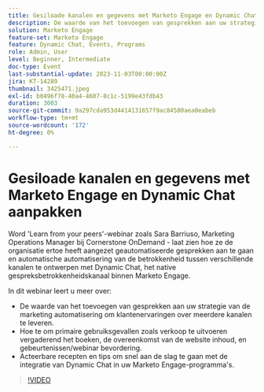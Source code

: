 ```yaml
---
title: Gesiloade kanalen en gegevens met Marketo Engage en Dynamic Chat aanpakken
description: De waarde van het toevoegen van gesprekken aan uw strategie van de marketing automatisering om klantenervaringen over meerdere kanalen te leveren.  Hoe te om primaire gebruiksgevallen zoals verkoop te uitvoeren vergaderend het boeken, de overeenkomst van de website inhoud, en gebeurtenissen/webinar bevordering.  Acteerbare recepten en tips om snel aan de slag te gaan met de integratie van Dynamic Chat in uw Marketo Engage-programma's.
solution: Marketo Engage
feature-set: Marketo Engage
feature: Dynamic Chat, Events, Programs
role: Admin, User
level: Beginner, Intermediate
doc-type: Event
last-substantial-update: 2023-11-03T00:00:00Z
jira: KT-14289
thumbnail: 3425471.jpeg
exl-id: b0496f78-40a4-4607-8c1c-5199e43fdb43
duration: 3003
source-git-commit: 9a297cda953d4414131657f9ac84580aea0eabeb
workflow-type: tm+mt
source-wordcount: '172'
ht-degree: 0%

---
```


# Gesiloade kanalen en gegevens met Marketo Engage en Dynamic Chat aanpakken

Word &#39;Learn from your peers&#39;-webinar zoals Sara Barriuso, Marketing Operations Manager bij Cornerstone OnDemand - laat zien hoe ze de organisatie ertoe heeft aangezet geautomatiseerde gesprekken aan te gaan en automatische automatisering van de betrokkenheid tussen verschillende kanalen te ontwerpen met Dynamic Chat, het native gespreksbetrokkenheidskanaal binnen Marketo Engage.

In dit webinar leert u meer over:

* De waarde van het toevoegen van gesprekken aan uw strategie van de marketing automatisering om klantenervaringen over meerdere kanalen te leveren.
* Hoe te om primaire gebruiksgevallen zoals verkoop te uitvoeren vergaderend het boeken, de overeenkomst van de website inhoud, en gebeurtenissen/webinar bevordering.
* Acteerbare recepten en tips om snel aan de slag te gaan met de integratie van Dynamic Chat in uw Marketo Engage-programma&#39;s.

>[!VIDEO](https://video.tv.adobe.com/v/3425471/?learn=on)
